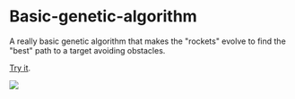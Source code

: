 # Basic-genetic-algorithm
A really basic genetic algorithm that makes the "rockets" evolve to find the "best" path to a target avoiding obstacles.

[Try it](https://orifer.github.io/Basic-genetic-algorithm/).

![](https://github.com/orifer/Basic-genetic-algorithm/blob/nothing-to-see-here/descarga.png?raw=true)
